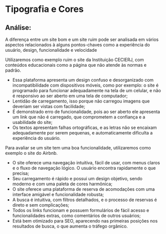 # Tipografia e Cores

## Análise:
A diferença entre um site bom e um site ruim pode ser analisada em vários aspectos relacionados à alguns pontos-chaves como a experiência do usuário, design, funcionalidade e velocidade

Utilizaremos como exemplo ruim o site da Instituição CECIERJ, com conteúdos educacionais como a página que não atende às normas e padrão.

- Essa plataforma apresenta um design confuso e desorganizado com incompatibilidade com dispositivos móveis, como por exemplo: o site é programado para funcionar adequadamente na tela de um celular, e não é responsivo ao ser aberto em uma tela de computador;
- Lentidão de carregamento, isso porque não carregou imagens que deveriam ser vistas com facilidade; 
- É demonstrado erro de funcionalidade, pois ao ser aberto ele apresenta um link que não é carregado, que comprometem a confiança e a usabilidade do site;
- Os textos apresentam falhas ortográficas, e as letras não se encaixam adequadamente por serem pequenas, e automaticamente dificulta a experiência do usuário. 


Para avaliar se um site tem uma boa funcionalidade, utilizaremos como exemplo o site do Airbnb.

- O site oferece uma navegação intuitiva, fácil de usar, com menus claros e o fluxo de navegação lógico. O usuário encontra rapidamente o que precisa;
- Seu carregamento é rápido e possui um design objetivo, sendo moderno e com uma paleta de cores harmônica;
- O site oferece uma plataforma de reserva de acomodações com uma interface amigável e funcionalidade robusta;
- A busca é intuitiva, com filtros detalhados, e o processo de reservas é direto e sem complicações;
- Todos os links funcionam e possuem formulários de fácil acesso e funcionalidades extras, como comentários de outros usuários;
- Está bem otimizado para SEO, aparecendo nas primeiras posições nos resultados de busca, o que aumenta o tráfego orgânico.

